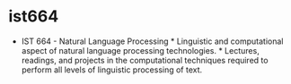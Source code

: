 # ist664
* IST 664 - Natural Language Processing     * Linguistic and computational aspect of natural language processing technologies.      * Lectures, readings, and projects in the computational techniques required to perform all levels of linguistic processing of text. 
